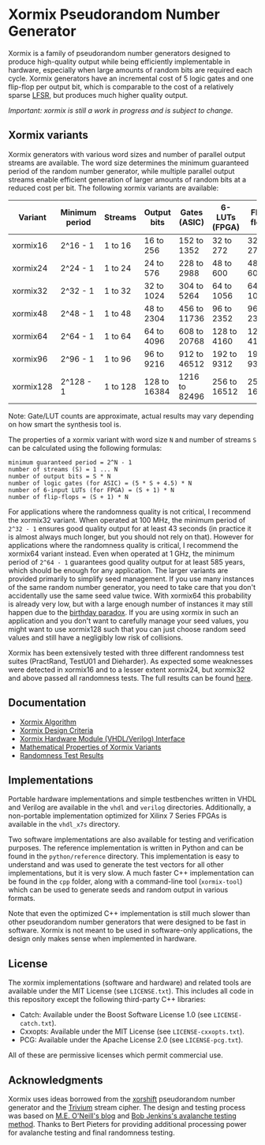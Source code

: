 Xormix Pseudorandom Number Generator
====================================

Xormix is a family of pseudorandom number generators designed to produce high-quality output while being efficiently implementable in hardware, especially when large amounts of random bits are required each cycle. Xormix generators have an incremental cost of 5 logic gates and one flip-flop per output bit, which is comparable to the cost of a relatively sparse [LFSR](https://en.wikipedia.org/wiki/Linear-feedback_shift_register), but produces much higher quality output.

*Important: xormix is still a work in progress and is subject to change.*

Xormix variants
---------------

Xormix generators with various word sizes and number of parallel output streams are available. The word size determines the minimum guaranteed period of the random number generator, while multiple parallel output streams enable efficient generation of larger amounts of random bits at a reduced cost per bit. The following xormix variants are available:

| Variant   | Minimum period | Streams  | Output bits  | Gates (ASIC)  | 6-LUTs (FPGA) | Flip-flops   |
| --------- | -------------- | -------- | ------------ | ------------- | ------------- | ------------ |
| xormix16  | 2^16 - 1       | 1 to 16  | 16 to 256    | 152 to 1352   | 32 to 272     | 32 to 272    |
| xormix24  | 2^24 - 1       | 1 to 24  | 24 to 576    | 228 to 2988   | 48 to 600     | 48 to 600    |
| xormix32  | 2^32 - 1       | 1 to 32  | 32 to 1024   | 304 to 5264   | 64 to 1056    | 64 to 1056   |
| xormix48  | 2^48 - 1       | 1 to 48  | 48 to 2304   | 456 to 11736  | 96 to 2352    | 96 to 2352   |
| xormix64  | 2^64 - 1       | 1 to 64  | 64 to 4096   | 608 to 20768  | 128 to 4160   | 128 to 4160  |
| xormix96  | 2^96 - 1       | 1 to 96  | 96 to 9216   | 912 to 46512  | 192 to 9312   | 192 to 9312  |
| xormix128 | 2^128 - 1      | 1 to 128 | 128 to 16384 | 1216 to 82496 | 256 to 16512  | 256 to 16512 |

Note: Gate/LUT counts are approximate, actual results may vary depending on how smart the synthesis tool is.

The properties of a xormix variant with word size `N` and number of streams `S` can be calculated using the following formulas:

	minimum guaranteed period = 2^N - 1
	number of streams (S) = 1 ... N
	number of output bits = S * N
	number of logic gates (for ASIC) = (5 * S + 4.5) * N
	number of 6-input LUTs (for FPGA) = (S + 1) * N
	number of flip-flops = (S + 1) * N

For applications where the randomness quality is not critical, I recommend the xormix32 variant. When operated at 100 MHz, the minimum period of `2^32 - 1` ensures good quality output for at least 43 seconds (in practice it is almost always much longer, but you should not rely on that). However for applications where the randomness quality is critical, I recommend the xormix64 variant instead. Even when operated at 1 GHz, the minimum period of `2^64 - 1` guarantees good quality output for at least 585 years, which should be enough for any application. The larger variants are provided primarily to simplify seed management. If you use many instances of the same random number generator, you need to take care that you don't accidentally use the same seed value twice. With xormix64 this probability is already very low, but with a large enough number of instances it may still happen due to the [birthday paradox](https://en.wikipedia.org/wiki/Birthday_problem). If you are using xormix in such an application and you don't want to carefully manage your seed values, you might want to use xormix128 such that you can just choose random seed values and still have a negligibly low risk of collisions.

Xormix has been extensively tested with three different randomness test suites (PractRand, TestU01 and Dieharder). As expected some weaknesses were detected in xormix16 and to a lesser extent xormix24, but xormix32 and above passed all randomness tests. The full results can be found [here](doc/randomness-test-results.md).

Documentation
-------------

- [Xormix Algorithm](doc/algorithm.md)
- [Xormix Design Criteria](doc/design-criteria.md)
- [Xormix Hardware Module (VHDL/Verilog) Interface](doc/hardware-interface.md)
- [Mathematical Properties of Xormix Variants](doc/mathematical-properties.md)
- [Randomness Test Results](doc/randomness-test-results.md)

Implementations
---------------

Portable hardware implementations and simple testbenches written in VHDL and Verilog are available in the `vhdl` and `verilog` directories. Additionally, a non-portable implementation optimized for Xilinx 7 Series FPGAs is available in the `vhdl_x7s` directory.

Two software implementations are also available for testing and verification purposes. The reference implementation is written in Python and can be found in the `python/reference` directory. This implementation is easy to understand and was used to generate the test vectors for all other implementations, but it is very slow. A much faster C++ implementation can be found in the `cpp` folder, along with a command-line tool (`xormix-tool`) which can be used to generate seeds and random output in various formats.

Note that even the optimized C++ implementation is still much slower than other pseudorandom number generators that were designed to be fast in software. Xormix is not meant to be used in software-only applications, the design only makes sense when implemented in hardware.

License
-------

The xormix implementations (software and hardware) and related tools are available under the MIT License (see `LICENSE.txt`). This includes all code in this repository except the following third-party C++ libraries:

- Catch: Available under the Boost Software License 1.0 (see `LICENSE-catch.txt`).
- Cxxopts: Available under the MIT License (see `LICENSE-cxxopts.txt`).
- PCG: Available under the Apache License 2.0 (see `LICENSE-pcg.txt`).

All of these are permissive licenses which permit commercial use.

Acknowledgments
---------------

Xormix uses ideas borrowed from the [xorshift](https://en.wikipedia.org/wiki/Xorshift) pseudorandom number generator and the [Trivium](https://en.wikipedia.org/wiki/Trivium_%28cipher%29) stream cipher. The design and testing process was based on [M.E. O'Neill's blog](https://www.pcg-random.org/blog/) and [Bob Jenkins's avalanche testing method](http://burtleburtle.net/bob/rand/talksmall.html). Thanks to Bert Pieters for providing additional processing power for avalanche testing and final randomness testing.
